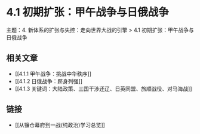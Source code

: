 # 4.1 初期扩张：甲午战争与日俄战争

主题：4. 新体系的扩张与失控：走向世界大战的引擎 > 4.1 初期扩张：甲午战争与日俄战争

## 相关文章

- [[4.1.1 甲午战争：挑战中华秩序]]
- [[4.1.2 日俄战争：跻身列强]]
- [[4.1.3 关键词：大陆政策、三国干涉还辽、日英同盟、旅顺战役、对马海战]]

## 链接

- [[从镰仓幕府到一战(纯政治)学习总览]]
